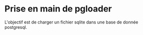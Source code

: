 Prise en main de pgloader
=========================
L'objectif est de charger un fichier sqlite dans une base de donnée postgresql.
